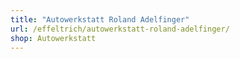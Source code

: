```yaml
---
title: "Autowerkstatt Roland Adelfinger"
url: /effeltrich/autowerkstatt-roland-adelfinger/
shop: Autowerkstatt
---
```

